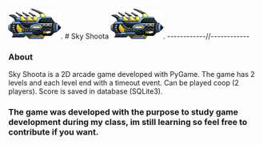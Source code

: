 ![alt text](https://github.com/luis0taviio/Shoota/blob/master/asset/Player1.png?raw=true "Sky Shoota"). # Sky Shoota ![alt text](https://github.com/luis0taviio/Shoota/blob/master/asset/Player1.png?raw=true "Sky Shoota").
------------//------------



### About 

Sky Shoota is a 2D arcade game developed with PyGame. The game has 2 levels and each level end with a timeout event. 
Can be played coop (2 players).
Score is saved in database (SQLite3).


### The game was developed with the purpose to study game development during my class, im still learning so feel free to contribute if you want.
